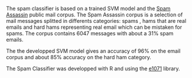 The spam classifier is based on a trained SVM model and the [Spam Assassin](https://spamassassin.apache.org) public mail corpus. The Spam Assassin corpus is a selection of mail messages splitted in differents categories: spams , hams that are real emails and hard hams representing real email which can be mistaken for spams. The corpus contains 6047 messages with about a 31% spam emails.

The the developped SVM model gives an accuracy of 96% on the email corpus and about 85% accuracy on the hard ham category.

The Spam Classifier was developped with R and using the [e1071](https://cran.r-project.org/web/packages/e1071/index.html) library.
